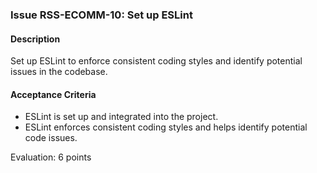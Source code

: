 ### Issue RSS-ECOMM-10: Set up ESLint

#### Description
Set up ESLint to enforce consistent coding styles and identify potential issues in the codebase.

#### Acceptance Criteria
- ESLint is set up and integrated into the project.
- ESLint enforces consistent coding styles and helps identify potential code issues.

Evaluation: 6 points